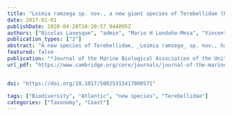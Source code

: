 ```yaml
---
title: "Loimia ramzega sp. nov., a new giant species of Terebellidae (Polychaeta) from French waters (Brittany, English Channel)"
date: 2017-01-01
publishDate: 2020-04-28T20:20:57.944095Z
authors: ["Nicolas Lavesque", "admin", "Mario H Londoño-Mesa", "Vincent Le Garrec", "Jacques Grall"]
publication_types: ["2"]
abstract: "A new species of Terebellidae, _Loimia ramzega_ sp. nov., has been identified from North Brittany beaches (English Channel). This new species is characterized by its gigantic size (max 650 mm, live), two pairs of lateral lappets on segments 1 and 3; first pair more ventral, second pair more developed and lateral but oblique, with wavy edge. Nine ventral pads from segment 2 (fused on segments 2 and 3), first three pads swollen, next ones subsequently decreasing in size. Three types of notochaetae, asymmetrically bilimbate, symmetrically bilimbate and capillary. Uncini pectinate with 6 teeth (some with 5 teeth) slightly decreasing in size, in one vertical row. Pygidium with about 14 long conical marginal papillae surrounding anus."
featured: false
publication: "*Journal of the Marine Biological Association of the United Kingdom*"
url_pdf: "https://www.cambridge.org/core/journals/journal-of-the-marine-biological-association-of-the-united-kingdom/article/loimia-ramzega-sp-nov-a-new-giant-species-of-terebellidae-polychaeta-from-french-waters-brittany-english-channel/799A8FA25C62C5722EFAD8A7E69A4051"


doi: "https://doi.org/10.1017/S0025315417000571"

tags: ["Biodiversity", "Atlantic", "new species", "Terebellidae"]
categories: ["Taxonomy", "Coast"]
---
```


